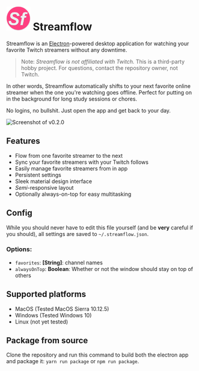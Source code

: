 # <img src="public/Streamflow-logo.png" width="64px" alt="Streamflow logo"/> Streamflow

Streamflow is an [Electron](https://electron.atom.io/)-powered desktop application for watching your favorite Twitch streamers without any downtime.

> Note: *Streamflow is not affiliated with Twitch.* This is a third-party hobby project. For questions, contact the repository owner, not Twitch.

In other words, Streamflow automatically shifts to your next favorite online streamer when the one you're watching goes offline. Perfect for putting on in the background for long study sessions or chores.

No logins, no bullshit. Just open the app and get back to your day.

![Screenshot of v0.2.0](public/screenshot-06-18-2017.png)

## Features

- Flow from one favorite streamer to the next
- Sync your favorite streamers with your Twitch follows
- Easily manage favorite streamers from in app
- Persistent settings
- Sleek material design interface
- *Semi*-responsive layout
- Optionally always-on-top for easy multitasking

## Config

While you should never have to edit this file yourself (and be **very** careful if you should), all settings are saved to `~/.streamflow.json`.

### Options:

- `favorites`: **[String]**: channel names
- `alwaysOnTop`: **Boolean**: Whether or not the window should stay on top of others

## Supported platforms

- MacOS (Tested MacOS Sierra 10.12.5)
- Windows (Tested Windows 10)
- Linux (not yet tested)

## Package from source

Clone the repository and run this command to build both the electron app and package it: `yarn run package` or `npm run package`.
